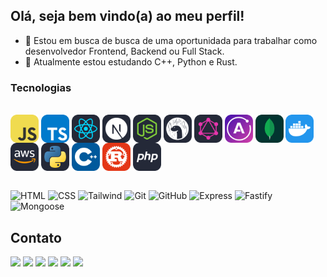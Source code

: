 ## Olá, seja bem vindo(a) ao meu perfil!

- 🔭 Estou em busca de busca de uma oportunidada para trabalhar como desenvolvedor Frontend, Backend ou Full Stack.
- 🌱 Atualmente estou estudando C++, Python e Rust.

### Tecnologias
<div style="display: inline_block"><br>
  <img align="center" alt="Rei-Js" height="45" src="https://github.com/tandpfun/skill-icons/blob/main/icons/JavaScript.svg">
  <img align="center" alt="Rei-Ts" height="45" src="https://github.com/tandpfun/skill-icons/blob/main/icons/TypeScript.svg">
  <img align="center" alt="Rei-React" height="45" src="https://github.com/tandpfun/skill-icons/blob/main/icons/React-Dark.svg">
  <img align="center" alt="Rei-NextJS" height="45" src="https://github.com/tandpfun/skill-icons/blob/main/icons/NextJS-Dark.svg">
  <img align="center" alt="Rei-NodeJS" height="45" src="https://github.com/tandpfun/skill-icons/blob/main/icons/NodeJS-Dark.svg">
  <img align="center" alt="Rei-Deno" height="45" src="https://github.com/tandpfun/skill-icons/blob/main/icons/DENO-Dark.svg">
 
  <img align="center" alt="Rei-GraphQl" height="45" src="https://github.com/tandpfun/skill-icons/blob/main/icons/GraphQL-Dark.svg">
  <img align="center" alt="Rei-Apollo" height="45" src="https://github.com/tandpfun/skill-icons/blob/main/icons/Apollo.svg">
  <img align="center" alt="Rei-MongoDB" height="45" src="https://github.com/tandpfun/skill-icons/blob/main/icons/MongoDB.svg">  
  <img align="center" alt="Rei-Docker" height="45" src="https://github.com/tandpfun/skill-icons/blob/main/icons/Docker.svg">
  <img align="center" alt="Rei-AWS4" height="45" src="https://github.com/tandpfun/skill-icons/blob/main/icons/AWS-Dark.svg">
  
  <img align="center" alt="Rei-Python" height="45" src="https://github.com/tandpfun/skill-icons/blob/main/icons/Python-Dark.svg">
  <img align="center" alt="Rei-Cpp" height="45" src="https://github.com/tandpfun/skill-icons/blob/main/icons/CPP.svg">
  <img align="center" alt="Rei-PHP" height="45" src="https://github.com/tandpfun/skill-icons/blob/main/icons/Rust.svg">
  <img align="center" alt="Rei-PHP" height="45" src="https://github.com/tandpfun/skill-icons/blob/main/icons/PHP-Dark.svg"><br /><br />
  
</div>

![HTML](https://img.shields.io/badge/HTML-E34F26?style=for-the-badge&logo=html5&logoColor=white)
![CSS](https://img.shields.io/badge/CSS-663399?style=for-the-badge&logo=css&logoColor=white)
![Tailwind](https://img.shields.io/badge/Tailwind-06B6D4?style=for-the-badge&logo=tailwindcss&logoColor=white)
![Git](https://img.shields.io/badge/Git-F05032?style=for-the-badge&logo=git&logoColor=white)
![GitHub](https://img.shields.io/badge/GitHub-181717?style=for-the-badge&logo=github&logoColor=white)
![Express](https://img.shields.io/badge/Express-000000?style=for-the-badge&logo=express&logoColor=white)
![Fastify](https://img.shields.io/badge/Fastify-000000?style=for-the-badge&logo=fastify&logoColor=white)
![Mongoose](https://img.shields.io/badge/Mongoose-880000?style=for-the-badge&logo=mongoose&logoColor=white)


## Contato

<div>
  <a href = "mailto:rguedes.dev@gmail.com"><img src="https://img.shields.io/badge/-Gmail-%23333?style=for-the-badge&logo=gmail&logoColor=white" target="_blank"></a>
  <a href="https://www.linkedin.com/in/rguedes-dev/" target="_blank"><img src="https://img.shields.io/badge/-LinkedIn-%230077B5?style=for-the-badge&logo=linkedin&logoColor=white" target="_blank"></a> 
  <a href="FACEBOOK" target="_blank"><img src="https://img.shields.io/badge/Facebook-1877F2?style=for-the-badge&logo=facebook&logoColor=white" target="_blank"></a>
  <a href="X" target="_blank"><img src="https://img.shields.io/badge/Twitter/X-000000?style=for-the-badge&logo=x&logoColor=white" target="_blank"></a>
  <a href="https://www.instagram.com/konsamazs/" target="_blank"><img src="https://img.shields.io/badge/-Instagram-%23E4405F?style=for-the-badge&logo=instagram&logoColor=white" target="_blank"></a>
 <a href="DISCORD" target="_blank"><img src="https://img.shields.io/badge/Discord-7289DA?style=for-the-badge&logo=discord&logoColor=white" target="_blank"></a>  
</div>

